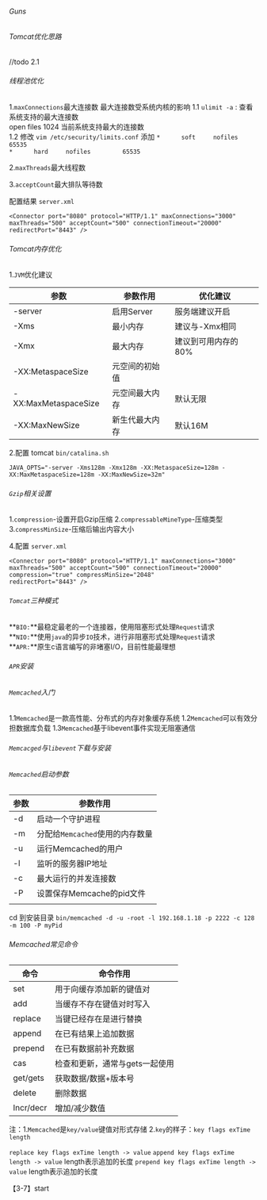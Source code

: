 ###### Guns


###### Tomcat优化思路

//todo 2.1 


###### 线程池优化
1.`maxConnections`最大连接数
最大连接数受系统内核的影响
	1.1 `ulimit -a` : 查看系统支持的最大连接数    
	     open files 1024 当前系统支持最大的连接数   
    1.2 修改 `vim /etc/security/limits.conf`
        添加 `*      soft     nofiles        65535`  
            `*      hard     nofiles         65535`  

2.`maxThreads`最大线程数


3.`acceptCount`最大排队等待数

配置结果 `server.xml`
```
<Connector port="8080" protocol="HTTP/1.1" maxConnections="3000"
maxThreads="500" acceptCount="500" connectionTimeout="20000" redirectPort="8443" />
```

###### Tomcat内存优化

1.`JVM`优化建议

| 参数                 | 参数作用       | 优化建议            |
| -------------------- | -------------- | ------------------- |
| -server              | 启用Server     | 服务端建议开启      |
| -Xms                 | 最小内存       | 建议与-Xmx相同      |
| -Xmx                 | 最大内存       | 建议到可用内存的80% |
| -XX:MetaspaceSize    | 元空间的初始值 |                     |
| -XX:MaxMetaspaceSize | 元空间最大内存 | 默认无限            |
| -XX:MaxNewSize       | 新生代最大内存 | 默认16M             |


2.配置
tomcat `bin/catalina.sh`

`JAVA_OPTS="-server -Xms128m -Xmx128m -XX:MetaspaceSize=128m -XX:MaxMetaspaceSize=128m -XX:MaxNewSize=32m"`

###### `Gzip`相关设置
1.`compression`-设置开启Gzip压缩
2.`compressableMineType`-压缩类型
3.`compressMinSize`-压缩后输出内容大小

4.配置 `server.xml`

```
<Connector port="8080" protocol="HTTP/1.1" maxConnections="3000"
maxThreads="500" acceptCount="500" connectionTimeout="20000"
compression="true" compressMinSize="2048"
redirectPort="8443" />
```

###### 	`Tomcat`三种模式

**`BIO:`**最稳定最老的一个连接器，使用阻塞形式处理`Request`请求  
**`NIO:`**使用`java`的异步`IO`技术，进行非阻塞形式处理`Request`请求  
**`APR:`**原生c语言编写的非堵塞I/O，目前性能最理想  

###### `APR`安装



###### `Memcached`入门
1.1`Memcached`是一款高性能、分布式的内存对象缓存系统
1.2`Memcached`可以有效分担数据库负载
1.3`Memcached`基于libevent事件实现无阻塞通信

###### `Memcacged`与`libevent`下载与安装

###### `Memcached`启动参数
| 参数 | 参数作用                        |
| ---- | ------------------------------- |
| -d   | 启动一个守护进程                |
| -m   | 分配给`Memcached`使用的内存数量 |
| -u   | 运行Memcached的用户             |
| -l   | 监听的服务器IP地址              |
| -c   | 最大运行的并发连接数            |
| -P   | 设置保存Memcache的pid文件       |
|      |                                 |

cd 到安装目录
`bin/memcached -d -u -root -l 192.168.1.18 -p 2222 -c 128 -m 100 -P myPid`

###### Memcached常见命令

| 命令      | 命令作用                       |
| --------- | ------------------------------ |
| set       | 用于向缓存添加新的键值对       |
| add       | 当缓存不存在键值对时写入       |
| replace   | 当键已经存在是进行替换         |
| append    | 在已有结果上追加数据           |
| prepend   | 在已有数据前补充数据           |
| cas       | 检查和更新，通常与gets一起使用 |
| get/gets  | 获取数据/数据+版本号           |
| delete    | 删除数据                       |
| Incr/decr | 增加/减少数值                  |

注：1.`Memcached`是`key/value`键值对形式存储
   2.`key`的样子：`key flags exTime length`

`replace key flags exTime length -> value`
`append key flags exTime length -> value` length表示追加的长度
`prepend key flags exTime length -> value` length表示追加的长度

【3-7】start
